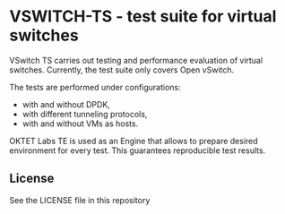 # VSWITCH-TS - test suite for virtual switches

VSwitch TS carries out testing and performance evaluation of virtual switches.
Currently, the test suite only covers Open vSwitch.

The tests are performed under configurations:

* with and without DPDK,
* with different tunneling protocols,
* with and without VMs as hosts.

OKTET Labs TE is used as an Engine that allows to prepare desired environment for every test.
This guarantees reproducible test results.

## License

See the LICENSE file in this repository
